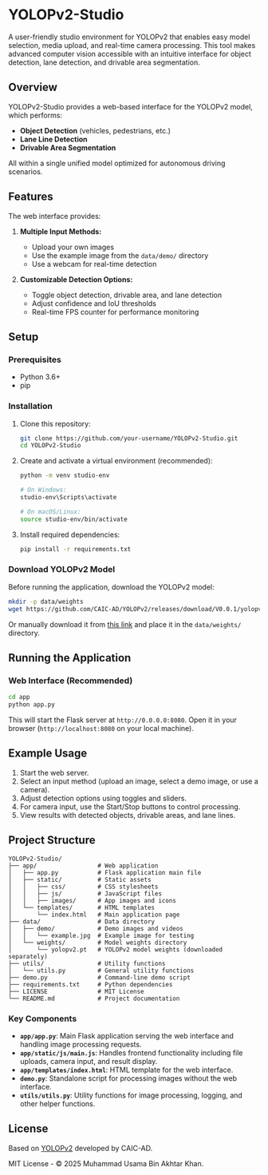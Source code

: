 # YOLOPv2-Studio

A user-friendly studio environment for YOLOPv2 that enables easy model selection, media upload, and real-time camera processing. This tool makes advanced computer vision accessible with an intuitive interface for object detection, lane detection, and drivable area segmentation.

## Overview

YOLOPv2-Studio provides a web-based interface for the YOLOPv2 model, which performs:
- **Object Detection** (vehicles, pedestrians, etc.)
- **Lane Line Detection**
- **Drivable Area Segmentation**

All within a single unified model optimized for autonomous driving scenarios.

## Features

The web interface provides:

1. **Multiple Input Methods:**
   - Upload your own images
   - Use the example image from the `data/demo/` directory
   - Use a webcam for real-time detection

2. **Customizable Detection Options:**
   - Toggle object detection, drivable area, and lane detection
   - Adjust confidence and IoU thresholds
   - Real-time FPS counter for performance monitoring

## Setup

### Prerequisites
- Python 3.6+
- pip

### Installation

1. Clone this repository:
   ```bash
   git clone https://github.com/your-username/YOLOPv2-Studio.git
   cd YOLOPv2-Studio
   ```

2. Create and activate a virtual environment (recommended):
   ```bash
   python -m venv studio-env
   
   # On Windows:
   studio-env\Scripts\activate
   
   # On macOS/Linux:
   source studio-env/bin/activate
   ```

3. Install required dependencies:
   ```bash
   pip install -r requirements.txt
   ```

### Download YOLOPv2 Model

Before running the application, download the YOLOPv2 model:

```bash
mkdir -p data/weights
wget https://github.com/CAIC-AD/YOLOPv2/releases/download/V0.0.1/yolopv2.pt -P data/weights/
```

Or manually download it from [this link](https://github.com/CAIC-AD/YOLOPv2/releases/download/V0.0.1/yolopv2.pt) and place it in the `data/weights/` directory.

## Running the Application

### Web Interface (Recommended)

```bash
cd app
python app.py
```

This will start the Flask server at `http://0.0.0.0:8080`. Open it in your browser (`http://localhost:8080` on your local machine).

## Example Usage

1. Start the web server.
2. Select an input method (upload an image, select a demo image, or use a camera).
3. Adjust detection options using toggles and sliders.
4. For camera input, use the Start/Stop buttons to control processing.
5. View results with detected objects, drivable areas, and lane lines.

## Project Structure

```
YOLOPv2-Studio/
├── app/                 # Web application
│   ├── app.py           # Flask application main file
│   ├── static/          # Static assets
│   │   ├── css/         # CSS stylesheets
│   │   ├── js/          # JavaScript files
│   │   ├── images/      # App images and icons
│   └── templates/       # HTML templates
│       └── index.html   # Main application page
├── data/                # Data directory
│   ├── demo/            # Demo images and videos
│   │   └── example.jpg  # Example image for testing
│   └── weights/         # Model weights directory
│       └── yolopv2.pt   # YOLOPv2 model weights (downloaded separately)
├── utils/               # Utility functions
│   └── utils.py         # General utility functions
├── demo.py              # Command-line demo script
├── requirements.txt     # Python dependencies
├── LICENSE              # MIT License
└── README.md            # Project documentation
```

### Key Components

- **`app/app.py`**: Main Flask application serving the web interface and handling image processing requests.
- **`app/static/js/main.js`**: Handles frontend functionality including file uploads, camera input, and result display.
- **`app/templates/index.html`**: HTML template for the web interface.
- **`demo.py`**: Standalone script for processing images without the web interface.
- **`utils/utils.py`**: Utility functions for image processing, logging, and other helper functions.

## License

Based on [YOLOPv2](https://github.com/CAIC-AD/YOLOPv2) developed by CAIC-AD.

MIT License - © 2025 Muhammad Usama Bin Akhtar Khan.

